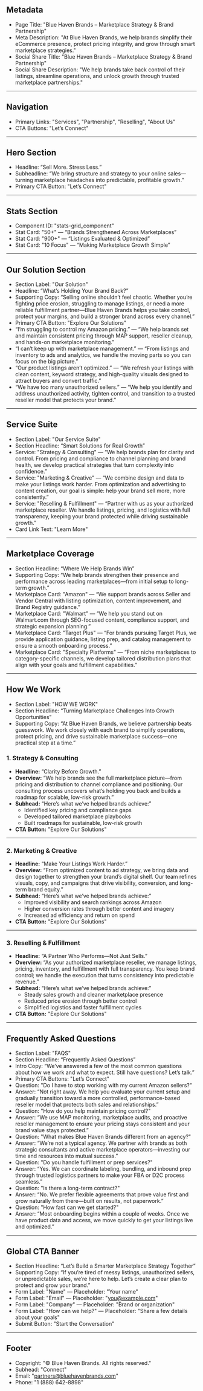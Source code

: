 ## **Metadata**
- Page Title: "Blue Haven Brands – Marketplace Strategy & Brand Partnership"
- Meta Description: "At Blue Haven Brands, we help brands simplify their eCommerce presence, protect pricing integrity, and grow through smart marketplace strategies."
- Social Share Title: "Blue Haven Brands – Marketplace Strategy & Brand Partnership"
- Social Share Description: "We help brands take back control of their listings, streamline operations, and unlock growth through trusted marketplace partnerships."

---

## **Navigation**
- Primary Links: "Services", "Partnership", "Reselling", "About Us"
- CTA Buttons: "Let’s Connect"

---

## **Hero Section**
- Headline: “Sell More. Stress Less.”
- Subheadline: “We bring structure and strategy to your online sales—turning marketplace headaches into predictable, profitable growth.”
- Primary CTA Button: "Let’s Connect"

---

## **Stats Section**
- Component ID: "stats-grid_component"
- Stat Card: "50+" — “Brands Strengthened Across Marketplaces”
- Stat Card: "900+" — “Listings Evaluated & Optimized”
- Stat Card: "10 Focus" — “Making Marketplace Growth Simple”

---

## **Our Solution Section**
- Section Label: "Our Solution"
- Headline: “What’s Holding Your Brand Back?”
- Supporting Copy: “Selling online shouldn’t feel chaotic. Whether you’re fighting price erosion, struggling to manage listings, or need a more reliable fulfillment partner—Blue Haven Brands helps you take control, protect your margins, and build a stronger brand across every channel.”
- Primary CTA Button: "Explore Our Solutions"
- “I’m struggling to control my Amazon pricing.” — “We help brands set and maintain consistent pricing through MAP support, reseller cleanup, and hands-on marketplace monitoring.”
- “I can’t keep up with marketplace management.” — “From listings and inventory to ads and analytics, we handle the moving parts so you can focus on the big picture.”
- “Our product listings aren’t optimized.” — “We refresh your listings with clean content, keyword strategy, and high-quality visuals designed to attract buyers and convert traffic.”
- “We have too many unauthorized sellers.” — “We help you identify and address unauthorized activity, tighten control, and transition to a trusted reseller model that protects your brand.”

---

## **Service Suite**
- Section Label: "Our Service Suite"
- Section Headline: “Smart Solutions for Real Growth”
- Service: "Strategy & Consulting" — “We help brands plan for clarity and control. From pricing and compliance to channel planning and brand health, we develop practical strategies that turn complexity into confidence.”
- Service: "Marketing & Creative" — “We combine design and data to make your listings work harder. From optimization and advertising to content creation, our goal is simple: help your brand sell more, more consistently.”
- Service: "Reselling & Fulfillment" — “Partner with us as your authorized marketplace reseller. We handle listings, pricing, and logistics with full transparency, keeping your brand protected while driving sustainable growth.”
- Card Link Text: "Learn More"

---

## **Marketplace Coverage**
- Section Headline: “Where We Help Brands Win”
- Supporting Copy: “We help brands strengthen their presence and performance across leading marketplaces—from initial setup to long-term growth.”
- Marketplace Card: "Amazon" — “We support brands across Seller and Vendor Central with listing optimization, content improvement, and Brand Registry guidance.”
- Marketplace Card: "Walmart" — “We help you stand out on Walmart.com through SEO-focused content, compliance support, and strategic expansion planning.”
- Marketplace Card: "Target Plus" — “For brands pursuing Target Plus, we provide application guidance, listing prep, and catalog management to ensure a smooth onboarding process.”
- Marketplace Card: "Specialty Platforms" — “From niche marketplaces to category-specific channels, we develop tailored distribution plans that align with your goals and fulfillment capabilities.”

---

## **How We Work**
- Section Label: "HOW WE WORK"
- Section Headline: “Turning Marketplace Challenges Into Growth Opportunities”
- Supporting Copy: “At Blue Haven Brands, we believe partnership beats guesswork. We work closely with each brand to simplify operations, protect pricing, and drive sustainable marketplace success—one practical step at a time.”

### **1. Strategy & Consulting**
- **Headline:** “Clarity Before Growth.”
- **Overview:** “We help brands see the full marketplace picture—from pricing and distribution to channel compliance and positioning. Our consulting process uncovers what’s holding you back and builds a roadmap for scalable, low-risk growth.”
- **Subhead:** “Here’s what we’ve helped brands achieve:”
  - Identified key pricing and compliance gaps  
  - Developed tailored marketplace playbooks  
  - Built roadmaps for sustainable, low-risk growth  
- **CTA Button:** "Explore Our Solutions"

---

### **2. Marketing & Creative**
- **Headline:** “Make Your Listings Work Harder.”
- **Overview:** “From optimized content to ad strategy, we bring data and design together to strengthen your brand’s digital shelf. Our team refines visuals, copy, and campaigns that drive visibility, conversion, and long-term brand equity.”
- **Subhead:** “Here’s what we’ve helped brands achieve:”
  - Improved visibility and search rankings across Amazon  
  - Higher conversion rates through better content and imagery  
  - Increased ad efficiency and return on spend  
- **CTA Button:** "Explore Our Solutions"

---

### **3. Reselling & Fulfillment**
- **Headline:** “A Partner Who Performs—Not Just Sells.”
- **Overview:** “As your authorized marketplace reseller, we manage listings, pricing, inventory, and fulfillment with full transparency. You keep brand control; we handle the execution that turns consistency into predictable revenue.”
- **Subhead:** “Here’s what we’ve helped brands achieve:”
  - Steady sales growth and cleaner marketplace presence  
  - Reduced price erosion through better control  
  - Simplified logistics and faster fulfillment cycles  
- **CTA Button:** "Explore Our Solutions"

---

## **Frequently Asked Questions**
- Section Label: "FAQS"
- Section Headline: “Frequently Asked Questions”
- Intro Copy: “We’ve answered a few of the most common questions about how we work and what to expect. Still have questions? Let’s talk.”
- Primary CTA Buttons: "Let’s Connect"
- Question: "Do I have to stop working with my current Amazon sellers?"
- Answer: “Not right away. We help you evaluate your current setup and gradually transition toward a more controlled, performance-based reseller model that protects both sales and relationships.”
- Question: "How do you help maintain pricing control?"
- Answer: “We use MAP monitoring, marketplace audits, and proactive reseller management to ensure your pricing stays consistent and your brand value stays protected.”
- Question: "What makes Blue Haven Brands different from an agency?"
- Answer: “We’re not a typical agency. We partner with brands as both strategic consultants and active marketplace operators—investing our time and resources into mutual success.”
- Question: "Do you handle fulfillment or prep services?"
- Answer: “Yes. We can coordinate labeling, bundling, and inbound prep through trusted logistics partners to make your FBA or D2C process seamless.”
- Question: "Is there a long-term contract?"
- Answer: “No. We prefer flexible agreements that prove value first and grow naturally from there—built on results, not paperwork.”
- Question: "How fast can we get started?"
- Answer: “Most onboarding begins within a couple of weeks. Once we have product data and access, we move quickly to get your listings live and optimized.”

---

## **Global CTA Banner**
- Section Headline: “Let’s Build a Smarter Marketplace Strategy Together”
- Supporting Copy: “If you’re tired of messy listings, unauthorized sellers, or unpredictable sales, we’re here to help. Let’s create a clear plan to protect and grow your brand.”
- Form Label: "Name" — Placeholder: "Your name"
- Form Label: "Email" — Placeholder: "you@example.com"
- Form Label: "Company" — Placeholder: "Brand or organization"
- Form Label: "How can we help?" — Placeholder: "Share a few details about your goals"
- Submit Button: "Start the Conversation"

---

## **Footer**
- Copyright: "© Blue Haven Brands. All rights reserved."
- Subhead: "Connect"
- Email: "partners@bluehavenbrands.com"
- Phone: "1 (888) 642-8898"